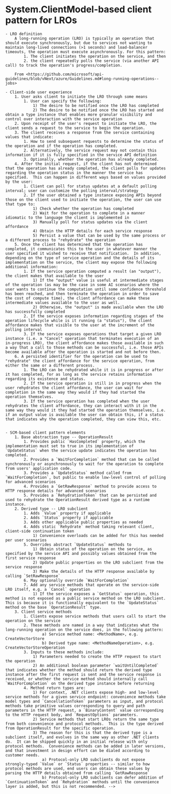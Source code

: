 # System.ClientModel-based client pattern for LROs

    - LRO definition
        A long-running operation (LRO) is typically an operation that should execute synchronously, but due to services not wanting to maintain long-lived connections (>1 seconds) and load-balancer timeouts, the operation must execute asynchronously. For this pattern:
            1. The client initiates the operation on the service, and then 
            2. the client repeatedly polls the service (via another API call) to track the operation's progress/completion.
        
        From <https://github.com/microsoft/api-guidelines/blob/vNext/azure/Guidelines.md#long-running-operations--jobs> 
        
    - Client-side user experience
        1. User asks client to initiate the LRO through some means
            1. User can specify the following:
                1) The desire to be notified once the LRO has completed
                2) The desire to be notified once the LRO has started and obtain a type instance that enables more granular visibility and control over interaction with the service operation
        2. Upon receipt of the user's request to initiate the LRO, the client sends a request to the service to begin the operation.
        3. The client receives a response from the service containing values that indicate:
            1. How to send subsequent requests to determine the status of the operation and if the operation has completed.  
            2. Alternatively, the service request may not contain this information if it is fully specified in the service API definition
            3. Optionally, whether the operation has already completed.
        4. After the initial request, if the client has not determined that the operation has already completed, the client polls for updates regarding the operation status in the manner the service has specified.  This can happen in different ways based on values provided by the user:
            1. Client can poll for status updates at a default polling interval; user can customize the polling interval/strategy
            2. If the user obtained a type instance exposing APIs beyond those on the client used to initiate the operation, the user can use that type to:
                1) Check whether the operation has completed
                2) Wait for the operation to complete in a manner idiomatic to the language the client is implemented in
                3) Manually poll for status updates via the client affordance
                4) Obtain the HTTP details for each service response
                5) Persist a value that can be used by the same process or a different process to "rehydrate" the operation
        5. Once the client has determined that the operation has completed, it communicates this to the user in whatever manner the user specified it wished to receive that notification.  In addition, depending on the type of service operation and the details of its implementation on the service, the client may expose the following additional information:
            1. If the service operation computed a result (an "output"), the client makes that available to the user
                1) If the "output" value is useful at intermediate stages of the operation (as may be the case in some AI scenarios where the user wants to continue the computation until some confidence threshold has been reached, and then terminate the operation in order to save the cost of compute time), the client affordance can make these intermediate values available to the user as well.
                2) Otherwise, the "output" is made available when the LRO has successfully completed
            2. If the service exposes information regarding stages of the operation lifecycle while is it running (a "status"), the client affordance makes that visible to the user at the increment of the polling interval
            3. If the service exposes operations that target a given LRO instance (i.e. a "Cancel" operation that terminates execution of an in-progress LRO), the client affordance makes those available in such a way that a call to those methods can be successful, i.e. those APIs become available after the operation is started and not before then.
        6. A persisted identifier for the operation can be used to "rehydrate" the client affordance for the service operation, from either the same or a different process.
            1. The LRO can be rehydrated while it is in progress or after it has completed, for as long as the service retains information regarding its existence and status.
            2. If the service operation is still in in progress when the user rehydrates the client affordance, the user can wait for completion in the same way they would if they had started the operation themselves.
            3. If the service operation has completed when the user rehydrates the client affordance, they can interact with it in the same way they would it they had started the operation themselves, i.e. if an output value is available the user can obtain this, if a status that indicates why the operation completed, they can view this, etc.
            
        
    - SCM-based client pattern elements
        1. Base abstraction type -- OperationResult
            1. Provides public `HasCompleted` property, which the implementation must set to true in its implementation of `UpdateStatus` when the service update indicates the operation has completed.
            2. Provides a `WaitForCompletion` method that can be called synchronously or asynchronously to wait for the operation to complete from users' application code.
            3. Provides a `UpdateStatus` method called from `WaitForCompletion`, but public to enable low-level control of polling for advanced scenarios
            4. Provides a `GetRawResponse` method to provide access to HTTP response details for advanced scenarios
            5. Provides a `RehydrationToken` that can be persisted and used to rehydrate the OperationResult derived type as a runtime instance.
        2. Derived type -- LRO subclient
            1. Adds `Value` property if applicable
            2. Adds `Status` property if applicable
            3. Adds other applicable public properties as needed
            4. Adds static `Rehydrate` method taking relevant client, client-side continuation token
                1) Convenience overloads can be added for this has needed per user scenarios
            5. Overrides abstract `UpdateStatus` methods to
                1) Obtain status of the operation on the service, as specified by the service API and possibly values obtained from the first service response
                2) Update public properties on the LRO subclient from the service response
                3) Make the details of the HTTP response available by calling `SetRawResponse`
            6. May optionally override `WaitForCompletion` 
            7. Add any service methods that operate on the service-side LRO itself, e.g. a `Cancel` operation
                1) If the service exposes a `GetStatus` operation, this method is not exposed as a public service method on the LRO subclient.  This is because it is functionally equivalent to the `UpdateStatus` method on the base `OperationResult` type.
        3. Client service methods
            1. Clients expose service methods that users call to start the operation on the service
            2. These methods are named in a way that indicates what the long-running operation on the service does, in the following pattern:
                    a) Service method name: <MethodName>, e.g. CreateVectorStore
                    b) Derived type name: <MethodNameOperation>, e.g. CreateVectorStoreOperation
            3. Inputs to these methods include:
                1) Parameters needed to create the HTTP request to start the operation
                2) An additional boolean parameter `waitUntilCompleted` that indicates whether the method should return the derived type instance after the first request is sent and the service response is received, or whether the service method should internally call `WaitForCompletion` on the derived type instance before returning
            4. Method return types are:
                1) For context, .NET clients expose high- and low-level service methods for a given service endpoint: convenience methods take model types and `CancellationToken` parameters as input, and protocol methods take primitive values corresponding to query and path parameters in the HTTP request, a `BinaryContent` value corresponding to the HTTP request body, and `RequestOptions` parameters.  
                2) Service methods that start LROs return the same type from both convenience and protocol methods.  This is the type derived from OperationResult for the specific operation.  
                3) The reason for this is that the derived type is a subclient itself, and evolves in the same way as other .NET clients do.  It can be shipped quickly in an initial release with only protocol methods.  Convenience methods can be added in later versions, and that investment in design effort can be dialed according to customer needs.
                    a) Protocol-only LRO subclients do not expose strongly-typed `Value` or `Status` properties -- similar to how protocol methods are used, end users can obtain these values by parsing the HTTP details obtained from calling `GetRawResponse`
                    b) Protocol-only LRO subclients can defer addition of `ContinuationToken` and `Rehydration` methods until the convenience layer is added, but this is not recommended. -->
